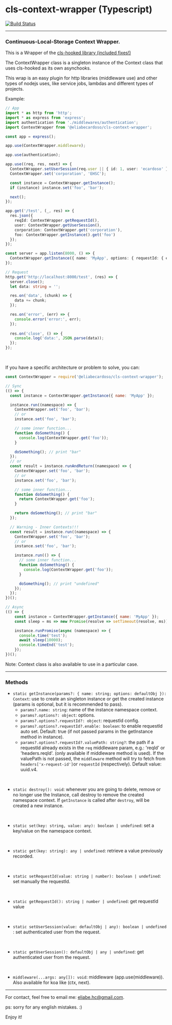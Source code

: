 # cls-context-wrapper (Typescript)
[![Build Status](https://api.travis-ci.com/eliabecardoso/cls-context-wrapper.svg?branch=main)](https://app.travis-ci.com/github/eliabecardoso/cls-context-wrapper)

---
### Continuous-Local-Storage Context Wrapper.

This is a Wrapper of the [cls-hooked library (included fixes!)](https://www.npmjs.com/package/@eliabecardoso/cls-hooked)

The ContextWrapper class is a singleton instance of the Context class that uses cls-hooked as its own asynchooks.

This wrap is an easy plugin for http libraries (middleware use) and other types of nodejs uses, like service jobs, lambdas and different types of projects.

Example:
```ts
// App
import * as http from 'http';
import * as express from 'express';
import authentication from './middlewares/authentication';
import ContextWrapper from '@eliabecardoso/cls-context-wrapper';

const app = express();

app.use(ContextWrapper.middleware);

app.use(authentication);

app.use((req, res, next) => {
  ContextWrapper.setUserSession(req.user || { id: 1, user: 'ecardoso' });
  ContextWrapper.set('corporation', 'EHSC');

  const instance = ContextWrapper.getInstance();
  if (instance) instance.set('foo', 'bar');

  next();
});

app.get('/test', (_, res) => {
  res.json({
    reqId: ContextWrapper.getRequestId(),
    user: ContextWrapper.getUserSession(),
    corporation: ContextWrapper.get('corporation'),
    foo: ContextWrapper.getInstance().get('foo')
  });
});

const server = app.listen(8000, () => {
  ContextWrapper.getInstance({ name: 'MyApp', options: { requestId: { enable: true } } });
});

// Request
http.get('http://localhost:8000/test', (res) => {
  server.close();
  let data: string = '';

  res.on('data', (chunk) => {
    data += chunk;
  });

  res.on('error', (err) => {
    console.error('error:', err);
  });
  
  res.on('close', () => {
    console.log('data:', JSON.parse(data));
  });
});
```

<br />

If you have a specific architecture or problem to solve, you can:
```js
const ContextWrapper = require('@eliabecardoso/cls-context-wrapper');

// Sync
(() => {
  const instance = ContextWrapper.getInstance({ name: 'MyApp' });

  instance.run((namespace) => {
    ContextWrapper.set('foo', 'bar');
    // or
    instance.set('foo', 'bar');

    // some inner function...
    function doSomething() {
      console.log(ContextWrapper.get('foo'));
    }

    doSomething(); // print "bar"
  });
  // or
  const result = instance.runAndReturn((namespace) => {
    ContextWrapper.set('foo', 'bar');
    // or
    instance.set('foo', 'bar');

    // some inner function...
    function doSomething() {
      return ContextWrapper.get('foo');
    }

    return doSomething(); // print "bar"
  });

  // Warning - Inner Contexts!!!
  const result = instance.run((namespace) => {
    ContextWrapper.set('foo', 'bar');
    // or
    instance.set('foo', 'bar');

    instance.run(() => {
      // some inner function...
      function doSomething() {
        console.log(ContextWrapper.get('foo'));
      }

      doSomething(); // print "undefined"
    });
  });
})();

// Async
(() => {
    const instance = ContextWrapper.getInstance({ name: 'MyApp' });
    const sleep = ms => new Promise(resolve => setTimeout(resolve, ms));

    instance.runPromise(async (namespace) => {
      console.time('test');
      await sleep(10000);
      console.timeEnd('test');
    });
})();
```

Note: Context class is also available to use in a particular case.

---
### Methods

- `static getInstance(params?: { name: string; options: defaultObj }): Context`: use to create an singleton instance or get the created instance (params is optional, but it is recommended to pass).
  - `params?.name: string`: name of the instance namespace context.
  - `params?.options?: object`: options.
  - `params?.options?.requestId?: object`: requestId config.
  - `params?.options?.requestId?.enable: boolean`: to enable requestId auto set. Default: true (if not passed params in the getInstance method in instance).
  - `params?.options?.requestId?.valuePath: string?`: the path if a requestId already exists in the `req` middleware param, e.g.: 'reqId' or 'headers.reqId'. (only available if middleware method is used). If the valuePath is not passed, the `middleware` method will try to fetch from `headers['x-request-id']`or `requestId` (respectively). Default value: uuid.v4.

<br />

- `static destroy(): void`: whenever you are going to delete, remove or no longer use the Instance, call destroy to remove the created namespace context. If `getInstance` is called after `destroy`, will be created a new instance.

<br />

- `static set(key: string, value: any): boolean | undefined`: set a key/value on the namespace context.

<br />

- `static get(key: string): any | undefined`: retrieve a value previously recorded.

<br />

- `static setRequestId(value: string | number): boolean | undefined`: set manually the requestId.

<br />

- `static getRequestId(): string | number | undefined`: get requestId value 

<br />

- `static setUserSession(value: defaultObj | any): boolean | undefined` 
: set authenticated user from the request.

<br />

- `static getUserSession(): defaultObj | any | undefined`: get authenticated user from the request.

<br />

- `middleware(...args: any[]): void`: middleware (app.use(middleware)). Also available for koa like (ctx, next).

---

For contact, feel free to email me: eliabe.hc@gmail.com.

ps: sorry for any english mistakes. :)

Enjoy it!

